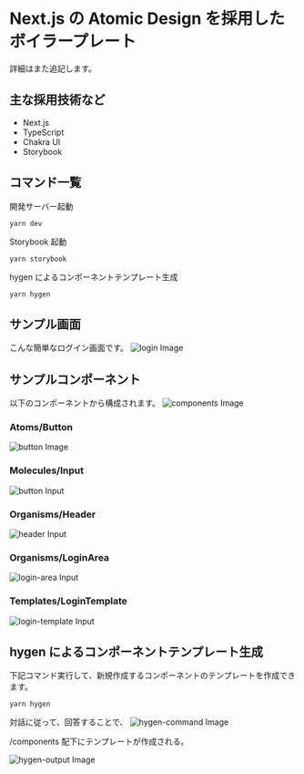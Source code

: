 # Next.js の Atomic Design を採用したボイラープレート

詳細はまた追記します。

## 主な採用技術など

- Next.js
- TypeScript
- Chakra UI
- Storybook

## コマンド一覧

開発サーバー起動

```
yarn dev
```

Storybook 起動

```
yarn storybook
```

hygen によるコンポーネントテンプレート生成

```
yarn hygen
```

## サンプル画面

こんな簡単なログイン画面です。
![login Image](public/readme/login.png)

## サンプルコンポーネント

以下のコンポーネントから構成されます。
![components Image](public/readme/components.png)

### Atoms/Button

![button Image](public/readme/button.png)

### Molecules/Input

![button Input](public/readme/input.png)

### Organisms/Header

![header Input](public/readme/header.png)

### Organisms/LoginArea

![login-area Input](public/readme/login-area.png)

### Templates/LoginTemplate

![login-template Input](public/readme/login-template.png)

## hygen によるコンポーネントテンプレート生成

下記コマンド実行して、新規作成するコンポーネントのテンプレートを作成できます。

```
yarn hygen
```

対話に従って、回答することで、
![hygen-command Image](public/readme/hygen-command.png)

/components 配下にテンプレートが作成される。

![hygen-output Image](public/readme/hygen-output.png)
